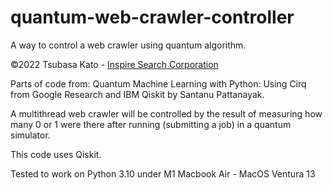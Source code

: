 # quantum-web-crawler-controller
A way to control a web crawler using quantum algorithm.

©︎2022 Tsubasa Kato - [Inspire Search Corporation](https://www.inspiresearch.io/en "Inspire Search Corporation")

Parts of code from: Quantum Machine Learning with Python: Using Cirq from Google Research and IBM Qiskit by Santanu Pattanayak.

A multithread web crawler will be controlled by the result of measuring how many 0 or 1 were there after running (submitting a job) in a quantum simulator.

This code uses Qiskit.

Tested to work on Python 3.10 under M1 Macbook Air - MacOS Ventura 13

